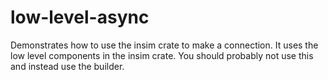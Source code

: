 # low-level-async

Demonstrates how to use the insim crate to make a connection. It uses the low
level components in the insim crate. You should probably not use this and
instead use the builder.
